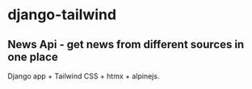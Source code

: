 # django-tailwind
## News Api - get news from different sources in one place
Django app + Tailwind CSS + htmx + alpinejs.

